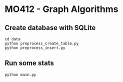 # MO412 - Graph Algorithms

## Create database with SQLite

```
cd data
python preprocess_create_table.py
python preprocess_insert.py
```

## Run some stats

```
python main.py
```